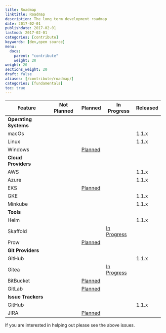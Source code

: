 ```yaml
---
title: Roadmap
linktitle: Roadmap
description: The long term development roadmap
date: 2017-02-01
publishdate: 2017-02-01
lastmod: 2017-02-01
categories: [contribute]
keywords: [dev,open source]
menu:
  docs:
    parent: "contribute"
    weight: 20
weight: 20
sections_weight: 20
draft: false
aliases: [/contribute/roadmap/]
categories: [fundamentals]
toc: true
---
```


| Feature | Not Planned | Planned | In Progress | Released |
| --- | --- | --- | --- | --- |
| **Operating Systems** | | | | |
| macOs | | | | 1.1.x |
| Linux | | | | 1.1.x |
| Windows  | | [Planned](https://github.com/jenkins-x/jx/issues/228) | | |
| **Cloud Providers** | | | | |
| AWS | | | | 1.1.x |
| Azure | | | | 1.1.x |
| EKS  | | [Planned](https://github.com/jenkins-x/jx/issues/87) | | |
| GKE | | | | 1.1.x |
| Minkube | | | | 1.1.x |
| **Tools** | | | | |
| Helm | | | | 1.1.x |
| Skaffold | | | [In Progress](https://github.com/jenkins-x/jx/issues/433) | | 
| Prow | | [Planned](https://github.com/jenkins-x/jx/issues/434) | | |
| **Git Providers** | | | | |
| GitHub | | | | 1.1.x |
| Gitea | | | [In Progress](https://github.com/jenkins-x/jx/issues/432) | |
| BitBucket | | [Planned](https://github.com/jenkins-x/jx/issues/36) | | |
| GitLab | | [Planned](https://github.com/jenkins-x/jx/issues/40) | | |
| **Issue Trackers** | | | | |
| GitHub | | | | 1.1.x |
| JIRA | | [Planned](https://github.com/jenkins-x/jx/issues/430) | |

If you are interested in helping out please see the above issues.

